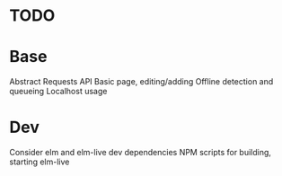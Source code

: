 # TODO

# Base
Abstract Requests API
Basic page, editing/adding
Offline detection and queueing
Localhost usage

# Dev
Consider elm and elm-live dev dependencies
NPM scripts for building, starting elm-live
